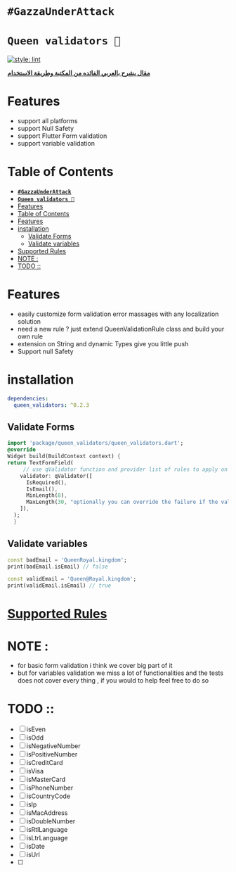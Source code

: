 # **`#GazzaUnderAttack`**

# **`Queen validators 👑`**

[![style: lint](https://img.shields.io/badge/style-lint-4BC0F5.svg)](https://pub.dev/packages/lint)

[**مقال يشرح بالعربي الفائده من المكتبة وطريقة الاستخدام**](https://maxzodblog.blogspot.com/2021/02/validation.html)

# Features

- support all platforms
- support Null Safety
- support Flutter Form validation
- support variable validation

# Table of Contents

- [**`#GazzaUnderAttack`**](#gazzaunderattack)
- [**`Queen validators 👑`**](#queen-validators-)
- [Features](#features)
- [Table of Contents](#table-of-contents)
- [Features](#features-1)
- [installation](#installation)
  - [Validate Forms](#validate-forms)
  - [Validate variables](#validate-variables)
- [Supported Rules](#supported-rules)
- [NOTE :](#note-)
- [TODO ::](#todo-)

# Features

- easily customize form validation error massages with any localization solution
- need a new rule ? just extend QueenValidationRule<T> class and build your own rule
- extension on String and dynamic Types give you little push
- Support null Safety

# installation

```yaml
dependencies:
  queen_validators: ^0.2.3
```

## Validate Forms

```dart
import 'package/queen_validators/queen_validators.dart';
@override
Widget build(BuildContext context) {
return TextFormField(
     // use qValidator function and provider list of rules to apply on this field
    validator: qValidator([
      IsRequired(),
      IsEmail(),
      MinLength(8),
      MaxLength(30, "optionally you can override the failure if the validation fails"),
    ]),
  );
  }
```

## Validate variables

```dart
const badEmail = 'QueenRoyal.kingdom';
print(badEmail.isEmail) // false

const validEmail = 'Queen@Royal.kingdom';
print(validEmail.isEmail) // true

```

# [Supported Rules](https://pub.dev/documentation/queen_validators/latest/queen_validators/queen_validators-library.html)

# NOTE :

- for basic form validation i think we cover big part of it
- but for variables validation we miss a lot of functionalities and
  the tests does not cover every thing , if you would to help feel free to do so

# TODO ::

- [ ] isEven
- [ ] isOdd
- [ ] isNegativeNumber
- [ ] isPositiveNumber
- [ ] isCreditCard
- [ ] isVisa
- [ ] isMasterCard
- [ ] isPhoneNumber
- [ ] isCountryCode
- [ ] isIp
- [ ] isMacAddress
- [ ] isDoubleNumber
- [ ] isRtlLanguage
- [ ] isLtrLanguage
- [ ] isDate
- [ ] isUrl
- [ ]
